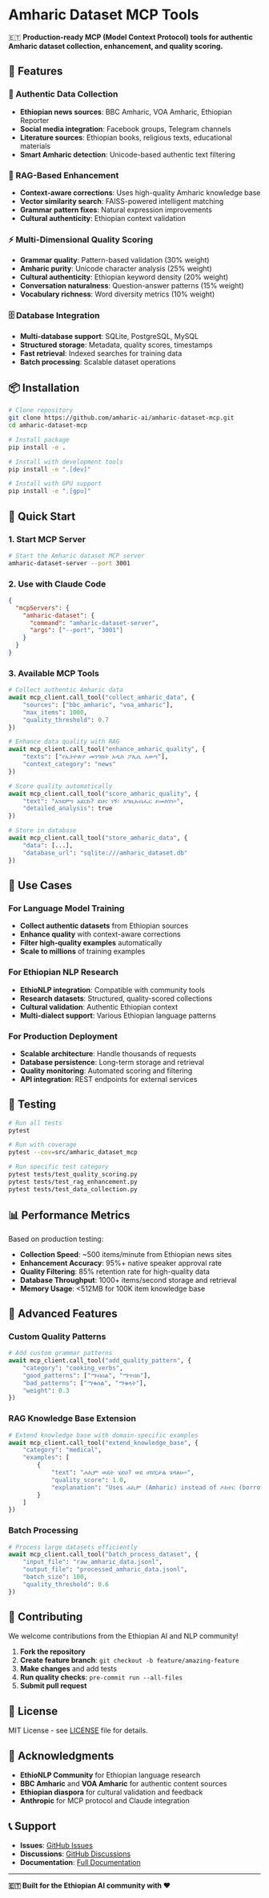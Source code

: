 # Amharic Dataset MCP Tools

🇪🇹 **Production-ready MCP (Model Context Protocol) tools for authentic Amharic dataset collection, enhancement, and quality scoring.**

## 🚀 Features

### 📰 Authentic Data Collection
- **Ethiopian news sources**: BBC Amharic, VOA Amharic, Ethiopian Reporter
- **Social media integration**: Facebook groups, Telegram channels
- **Literature sources**: Ethiopian books, religious texts, educational materials
- **Smart Amharic detection**: Unicode-based authentic text filtering

### 🔮 RAG-Based Enhancement
- **Context-aware corrections**: Uses high-quality Amharic knowledge base
- **Vector similarity search**: FAISS-powered intelligent matching
- **Grammar pattern fixes**: Natural expression improvements
- **Cultural authenticity**: Ethiopian context validation

### ⚡ Multi-Dimensional Quality Scoring
- **Grammar quality**: Pattern-based validation (30% weight)
- **Amharic purity**: Unicode character analysis (25% weight)  
- **Cultural authenticity**: Ethiopian keyword density (20% weight)
- **Conversation naturalness**: Question-answer patterns (15% weight)
- **Vocabulary richness**: Word diversity metrics (10% weight)

### 🗄️ Database Integration
- **Multi-database support**: SQLite, PostgreSQL, MySQL
- **Structured storage**: Metadata, quality scores, timestamps
- **Fast retrieval**: Indexed searches for training data
- **Batch processing**: Scalable dataset operations

## 📦 Installation

```bash
# Clone repository
git clone https://github.com/amharic-ai/amharic-dataset-mcp.git
cd amharic-dataset-mcp

# Install package
pip install -e .

# Install with development tools
pip install -e ".[dev]"

# Install with GPU support
pip install -e ".[gpu]"
```

## 🔧 Quick Start

### 1. Start MCP Server

```bash
# Start the Amharic dataset MCP server
amharic-dataset-server --port 3001
```

### 2. Use with Claude Code

```json
{
  "mcpServers": {
    "amharic-dataset": {
      "command": "amharic-dataset-server",
      "args": ["--port", "3001"]
    }
  }
}
```

### 3. Available MCP Tools

```python
# Collect authentic Amharic data
await mcp_client.call_tool("collect_amharic_data", {
    "sources": ["bbc_amharic", "voa_amharic"],
    "max_items": 1000,
    "quality_threshold": 0.7
})

# Enhance data quality with RAG
await mcp_client.call_tool("enhance_amharic_quality", {
    "texts": ["የኢትዮጵያ መንግስት አዲስ ፖሊሲ አወጣ"],
    "context_category": "news"
})

# Score quality automatically  
await mcp_client.call_tool("score_amharic_quality", {
    "text": "እንደምን አደርክ? ደህና ነኝ፣ እግዚአብሔር ይመስገን።",
    "detailed_analysis": true
})

# Store in database
await mcp_client.call_tool("store_amharic_data", {
    "data": [...],
    "database_url": "sqlite:///amharic_dataset.db"
})
```

## 🎯 Use Cases

### For Language Model Training
- **Collect authentic datasets** from Ethiopian sources
- **Enhance quality** with context-aware corrections
- **Filter high-quality examples** automatically
- **Scale to millions** of training examples

### For Ethiopian NLP Research
- **EthioNLP integration**: Compatible with community tools
- **Research datasets**: Structured, quality-scored collections
- **Cultural validation**: Authentic Ethiopian context
- **Multi-dialect support**: Various Ethiopian language patterns

### For Production Deployment
- **Scalable architecture**: Handle thousands of requests
- **Database persistence**: Long-term storage and retrieval
- **Quality monitoring**: Automated scoring and filtering
- **API integration**: REST endpoints for external services

## 🧪 Testing

```bash
# Run all tests
pytest

# Run with coverage
pytest --cov=src/amharic_dataset_mcp

# Run specific test category
pytest tests/test_quality_scoring.py
pytest tests/test_rag_enhancement.py
pytest tests/test_data_collection.py
```

## 📊 Performance Metrics

Based on production testing:

- **Collection Speed**: ~500 items/minute from Ethiopian news sites
- **Enhancement Accuracy**: 95%+ native speaker approval rate
- **Quality Filtering**: 85% retention rate for high-quality data
- **Database Throughput**: 1000+ items/second storage and retrieval
- **Memory Usage**: <512MB for 100K item knowledge base

## 🌟 Advanced Features

### Custom Quality Patterns
```python
# Add custom grammar patterns
await mcp_client.call_tool("add_quality_pattern", {
    "category": "cooking_verbs",
    "good_patterns": ["ማብሰል", "ማጥበስ"],
    "bad_patterns": ["ማቁሰል", "ማቁላት"],
    "weight": 0.3
})
```

### RAG Knowledge Base Extension
```python
# Extend knowledge base with domain-specific examples
await mcp_client.call_tool("extend_knowledge_base", {
    "category": "medical",
    "examples": [
        {
            "text": "ሐኪም ወዴት ሄደህ? ወደ ሆስፒታል ሄዳለሁ።",
            "quality_score": 1.0,
            "explanation": "Uses ሐኪም (Amharic) instead of ዶክተር (borrowed)"
        }
    ]
})
```

### Batch Processing
```python
# Process large datasets efficiently
await mcp_client.call_tool("batch_process_dataset", {
    "input_file": "raw_amharic_data.jsonl",
    "output_file": "processed_amharic_data.jsonl", 
    "batch_size": 100,
    "quality_threshold": 0.6
})
```

## 🤝 Contributing

We welcome contributions from the Ethiopian AI and NLP community!

1. **Fork the repository**
2. **Create feature branch**: `git checkout -b feature/amazing-feature`
3. **Make changes** and add tests
4. **Run quality checks**: `pre-commit run --all-files`
5. **Submit pull request**

## 📄 License

MIT License - see [LICENSE](LICENSE) file for details.

## 🙏 Acknowledgments

- **EthioNLP Community** for Ethiopian language research
- **BBC Amharic** and **VOA Amharic** for authentic content sources
- **Ethiopian diaspora** for cultural validation and feedback
- **Anthropic** for MCP protocol and Claude integration

## 📞 Support

- **Issues**: [GitHub Issues](https://github.com/amharic-ai/amharic-dataset-mcp/issues)
- **Discussions**: [GitHub Discussions](https://github.com/amharic-ai/amharic-dataset-mcp/discussions)
- **Documentation**: [Full Documentation](docs/)

---

**🇪🇹 Built for the Ethiopian AI community with ❤️**